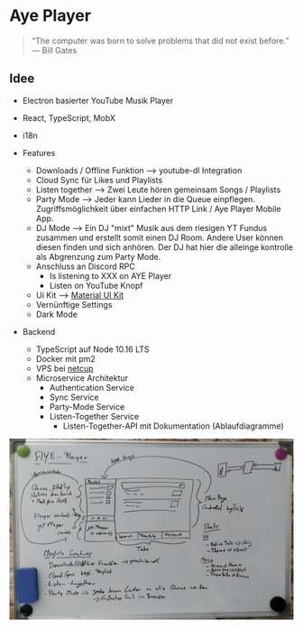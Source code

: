 # Aye Player

> “The computer was born to solve problems that did not exist before.”
> — Bill Gates

## Idee

- Electron basierter YouTube Musik Player
- React, TypeScript, MobX
- i18n
- Features

  - Downloads / Offline Funktion --> youtube-dl Integration
  - Cloud Sync für Likes und Playlists
  - Listen together --> Zwei Leute hören gemeinsam Songs / Playlists
  - Party Mode --> Jeder kann Lieder in die Queue einpflegen.
    Zugriffsmöglichkeit über einfachen HTTP Link / Aye Player Mobile App.
  - DJ Mode --> Ein DJ "mixt" Musik aus dem riesigen YT Fundus zusammen und erstellt somit einen DJ Room. Andere User können diesen finden und sich anhören. Der DJ hat hier die alleinge kontrolle als Abgrenzung zum Party Mode.
  - Anschluss an Discord RPC
    - Is listening to XXX on AYE Player
    - Listen on YouTube Knopf
  - Ui Kit --> [Material UI Kit](https://material-ui.com/)
  - Vernünftige Settings
  - Dark Mode

- Backend
  - TypeScript auf Node 10.16 LTS
  - Docker mit pm2
  - VPS bei [netcup](https://netcup.de)
  - Microservice Architektur
    - Authentication Service
    - Sync Service
    - Party-Mode Service
    - Listen-Together Service
      - Listen-Together-API mit Dokumentation (Ablaufdiagramme)

![Planung](./erste_planung.png)
